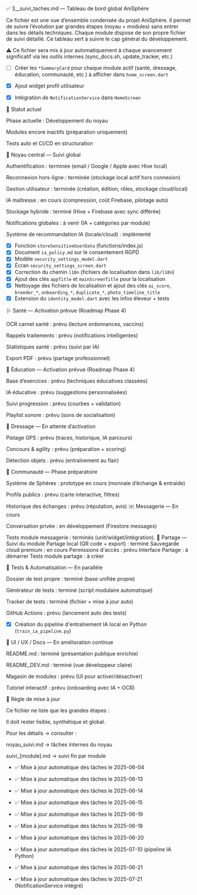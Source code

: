 ✅ 3__suivi_taches.md — Tableau de bord global AniSphère

Ce fichier est une vue d’ensemble condensée du projet AniSphère. Il permet de suivre l’évolution par grandes étapes (noyau + modules) sans entrer dans les détails techniques. Chaque module dispose de son propre fichier de suivi détaillé. Ce tableau sert à suivre le cap général du développement.

⚠️ Ce fichier sera mis à jour automatiquement à chaque avancement significatif via les outils internes (sync_docs.sh, update_tracker, etc.)

- [ ] Créer les `*SummaryCard` pour chaque module actif (santé, dressage, éducation, communauté, etc.) à afficher dans `home_screen.dart`
- [x] Ajout widget profil utilisateur
- [x] Intégration de `NotificationService` dans `HomeScreen`


🔰 Statut actuel

Phase actuelle : Développement du noyau

Modules encore inactifs (préparation uniquement)

Tests auto et CI/CD en structuration

🧩 Noyau central — Suivi global

Authentification : terminée (email / Google / Apple avec Hive local)

Reconnexion hors-ligne : terminée (stockage local actif hors connexion)

Gestion utilisateur : terminée (création, édition, rôles, stockage cloud/local)

IA maîtresse : en cours (compression, coût Firebase, pilotage auto)

Stockage hybride : terminé (Hive + Firebase avec sync différée)

Notifications globales : à venir (IA + catégories par module)

Système de recommandation IA (locale/cloud) : implémenté

- [x] Fonction `storeSensitiveUserData` (functions/index.js)
- [x] Document `ia_policy.md` sur le consentement RGPD
- [x] Modèle `security_settings_model.dart`
- [x] Écran `security_settings_screen.dart`
- [x] Correction du chemin `l10n` (fichiers de localisation dans `lib/l10n`)
- [x] Ajout des clés `appTitle` et `mainScreenTitle` pour la localisation
- [x] Nettoyage des fichiers de localisation et ajout des clés `ai_score`, `breeder_*`, `onboarding_*`, `duplicate_*`, `photo_timeline_title`
- [x] Extension du `identity_model.dart` avec les infos éleveur + tests

🩺 Santé — Activation prévue (Roadmap Phase 4)

OCR carnet santé : prévu (lecture ordonnances, vaccins)

Rappels traitements : prévu (notifications intelligentes)

Statistiques santé : prévu (suivi par IA)

Export PDF : prévu (partage professionnel)

🧠 Éducation — Activation prévue (Roadmap Phase 4)

Base d’exercices : prévu (techniques éducatives classées)

IA éducative : prévu (suggestions personnalisées)

Suivi progression : prévu (courbes + validation)

Playlist sonore : prévu (sons de socialisation)

🐾 Dressage — En attente d’activation

Pistage GPS : prévu (traces, historique, IA parcours)

Concours & agility : prévu (préparation + scoring)

Détection objets : prévu (entraînement au flair)

👥 Communauté — Phase préparatoire

Système de Sphères : prototype en cours (monnaie d’échange & entraide)

Profils publics : prévu (carte interactive, filtres)

Historique des échanges : prévu (réputation, avis)
✉️ Messagerie — En cours

Conversation privée : en développement (Firestore messages)

Tests module messagerie : terminés (unit/widget/intégration).
🔗 Partage — Suivi du module
Partage local (QR code + export) : terminé
Sauvegarde cloud premium : en cours
Permissions d'accès : prévu
Interface Partage : à démarrer
Tests module partage : à créer

🧪 Tests & Automatisation — En parallèle

Dossier de test propre : terminé (base unifiée propre)

Générateur de tests : terminé (script modulaire automatique)

Tracker de tests : terminé (fichier + mise à jour auto)

GitHub Actions : prévu (lancement auto des tests)

- [x] Création du pipeline d'entraînement IA local en Python (`train_ia_pipeline.py`)

📝 UI / UX / Docs — En amélioration continue

README.md : terminé (présentation publique enrichie)

README_DEV.md : terminé (vue développeur claire)

Magasin de modules : prévu (UI pour activer/désactiver)

Tutoriel interactif : prévu (onboarding avec IA + OCR)

🔄 Règle de mise à jour

Ce fichier ne liste que les grandes étapes :

Il doit rester lisible, synthétique et global.

Pour les détails → consulter : 

noyau_suivi.md → tâches internes du noyau

suivi_[module].md → suivi fin par module



- ✅ Mise à jour automatique des tâches le 2025-06-04

- ✅ Mise à jour automatique des tâches le 2025-06-13

- ✅ Mise à jour automatique des tâches le 2025-06-14
- ✅ Mise à jour automatique des tâches le 2025-06-15
- ✅ Mise à jour automatique des tâches le 2025-06-19

- ✅ Mise à jour automatique des tâches le 2025-06-18
- ✅ Mise à jour automatique des tâches le 2025-06-20
- ✅ Mise à jour automatique des tâches le 2025-07-10 (pipeline IA Python)

- ✅ Mise à jour automatique des tâches le 2025-06-21
- ✅ Mise à jour automatique des tâches le 2025-07-21 (NotificationService intégré)
